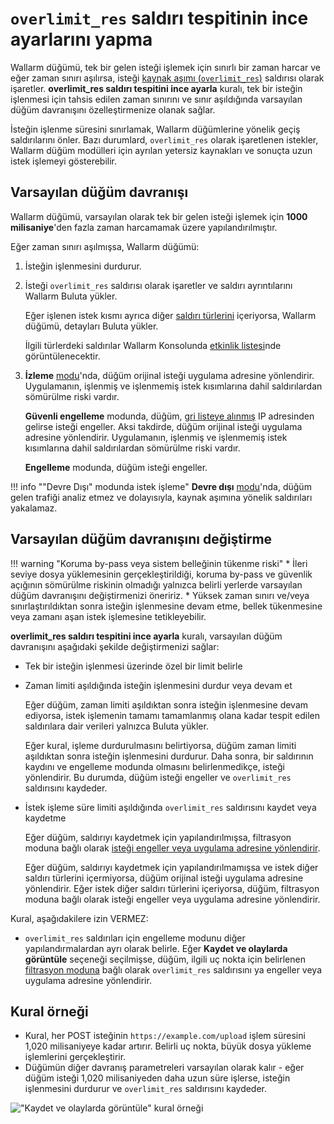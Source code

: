 # `overlimit_res` saldırı tespitinin ince ayarlarını yapma

Wallarm düğümü, tek bir gelen isteği işlemek için sınırlı bir zaman harcar ve eğer zaman sınırı aşılırsa, isteği [kaynak aşımı (`overlimit_res`)](../../attacks-vulns-list.md#overlimiting-of-computational-resources) saldırısı olarak işaretler. **overlimit_res saldırı tespitini ince ayarla** kuralı, tek bir isteğin işlenmesi için tahsis edilen zaman sınırını ve sınır aşıldığında varsayılan düğüm davranışını özelleştirmenize olanak sağlar.

İsteğin işlenme süresini sınırlamak, Wallarm düğümlerine yönelik geçiş saldırılarını önler. Bazı durumlard, `overlimit_res` olarak işaretlenen istekler, Wallarm düğüm modülleri için ayrılan yetersiz kaynakları ve sonuçta uzun istek işlemeyi gösterebilir.

## Varsayılan düğüm davranışı

Wallarm düğümü, varsayılan olarak tek bir gelen isteği işlemek için **1000 milisaniye**'den fazla zaman harcamamak üzere yapılandırılmıştır.

Eğer zaman sınırı aşılmışsa, Wallarm düğümü:

1. İsteğin işlenmesini durdurur.
1. İsteği `overlimit_res` saldırısı olarak işaretler ve saldırı ayrıntılarını Wallarm Buluta yükler.

    Eğer işlenen istek kısmı ayrıca diğer [saldırı türlerini](../../attacks-vulns-list.md) içeriyorsa, Wallarm düğümü, detayları Buluta yükler.

    İlgili türlerdeki saldırılar Wallarm Konsolunda [etkinlik listesi](../events/check-attack.md)nde görüntülenecektir.
1. <a name="request-blocking"></a>**İzleme** [modu](../../admin-en/configure-wallarm-mode.md)'nda, düğüm orijinal isteği uygulama adresine yönlendirir. Uygulamanın, işlenmiş ve işlenmemiş istek kısımlarına dahil saldırılardan sömürülme riski vardır.

    **Güvenli engelleme** modunda, düğüm, [gri listeye alınmış](../ip-lists/graylist.md) IP adresinden gelirse isteği engeller. Aksi takdirde, düğüm orijinal isteği uygulama adresine yönlendirir. Uygulamanın, işlenmiş ve işlenmemiş istek kısımlarına dahil saldırılardan sömürülme riski vardır.

    **Engelleme** modunda, düğüm isteği engeller.

!!! info "\"Devre Dışı\" modunda istek işleme"
    **Devre dışı** [modu](../../admin-en/configure-wallarm-mode.md)'nda, düğüm gelen trafiği analiz etmez ve dolayısıyla, kaynak aşımına yönelik saldırıları yakalamaz.

## Varsayılan düğüm davranışını değiştirme

!!! warning "Koruma by-pass veya sistem belleğinin tükenme riski"
    * İleri seviye dosya yüklemesinin gerçekleştirildiği, koruma by-pass ve güvenlik açığının sömürülme riskinin olmadığı yalnızca belirli yerlerde varsayılan düğüm davranışını değiştirmenizi öneririz.
    * Yüksek zaman sınırı ve/veya sınırlaştırıldıktan sonra isteğin işlenmesine devam etme, bellek tükenmesine veya zamanı aşan istek işlemesine tetikleyebilir.

**overlimit_res saldırı tespitini ince ayarla** kuralı, varsayılan düğüm davranışını aşağıdaki şekilde değiştirmenizi sağlar:

* Tek bir isteğin işlenmesi üzerinde özel bir limit belirle
* Zaman limiti aşıldığında isteğin işlenmesini durdur veya devam et

    Eğer düğüm, zaman limiti aşıldıktan sonra isteğin işlenmesine devam ediyorsa, istek işlemenin tamamı tamamlanmış olana kadar tespit edilen saldırılara dair verileri yalnızca Buluta yükler.

    Eğer kural, işleme durdurulmasını belirtiyorsa, düğüm zaman limiti aşıldıktan sonra isteğin işlenmesini durdurur. Daha sonra, bir saldırının kaydını ve engelleme modunda olmasını belirlenmedikçe, isteği yönlendirir. Bu durumda, düğüm isteği engeller ve `overlimit_res` saldırısını kaydeder.
* İstek işleme süre limiti aşıldığında `overlimit_res` saldırısını kaydet veya kaydetme

    Eğer düğüm, saldırıyı kaydetmek için yapılandırılmışsa, filtrasyon moduna bağlı olarak [isteği engeller veya uygulama adresine yönlendirir](#request-blocking).

    Eğer düğüm, saldırıyı kaydetmek için yapılandırılmamışsa ve istek diğer saldırı türlerini içermiyorsa, düğüm orijinal isteği uygulama adresine yönlendirir. Eğer istek diğer saldırı türlerini içeriyorsa, düğüm, filtrasyon moduna bağlı olarak isteği engeller veya uygulama adresine yönlendirir.

Kural, aşağıdakilere izin VERMEZ:

* `overlimit_res` saldırıları için engelleme modunu diğer yapılandırmalardan ayrı olarak belirle. Eğer **Kaydet ve olaylarda görüntüle** seçeneği seçilmişse, düğüm, ilgili uç nokta için belirlenen [filtrasyon moduna](../../admin-en/configure-wallarm-mode.md) bağlı olarak `overlimit_res` saldırısını ya engeller veya uygulama adresine yönlendirir.

## Kural örneği

* Kural, her POST isteğinin `https://example.com/upload` işlem süresini 1,020 milisaniyeye kadar artırır. Belirli uç nokta, büyük dosya yükleme işlemlerini gerçekleştirir.
* Düğümün diğer davranış parametreleri varsayılan olarak kalır - eğer düğüm isteği 1,020 milisaniyeden daha uzun süre işlerse, isteğin işlenmesini durdurur ve `overlimit_res` saldırısını kaydeder.

![\"Kaydet ve olaylarda görüntüle\" kural örneği](../../images/user-guides/rules/fine-tune-overlimit-detection-example.png)
